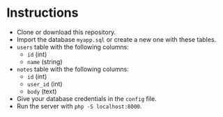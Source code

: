 # Instructions

- Clone or download this repository.
- Import the database `myapp.sql` or create a new one with these tables.
- `users` table with the following columns:
    - `id` (int)
    - `name` (string)
- `notes` table with the following columns:
    - `id` (int)
    - `user_id` (int)
    - `body` (text)
- Give your database credentials in the `config` file.
- Run the server with `php -S localhost:8000`.